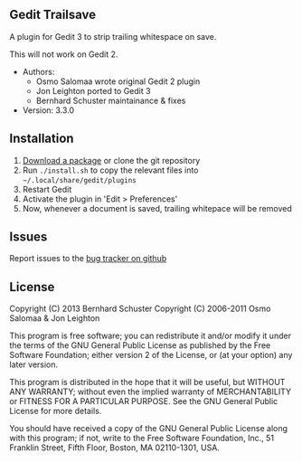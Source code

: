 Gedit Trailsave
---------------

A plugin for Gedit 3 to strip trailing whitespace on save.

This will not work on Gedit 2.

* Authors:
  * Osmo Salomaa wrote original Gedit 2 plugin
  * Jon Leighton ported to Gedit 3
  * Bernhard Schuster maintainance & fixes
* Version: 3.3.0

Installation
------------

1. [Download a package](https://github.com/jonleighton/gedit-trailsave/archives/master) or clone the git repository
2. Run `./install.sh` to copy the relevant files into `~/.local/share/gedit/plugins`
3. Restart Gedit
4. Activate the plugin in 'Edit > Preferences'
5. Now, whenever a document is saved, trailing whitepace will be removed

Issues
------

Report issues to the [bug tracker on github](https://github.com/jonleighton/gedit-trailsave/issues)


License
-------

Copyright (C) 2013      Bernhard Schuster
Copyright (C) 2006-2011 Osmo Salomaa & Jon Leighton

This program is free software; you can redistribute it and/or modify it under the terms of the GNU General Public License as published by the Free Software Foundation; either version 2 of the License, or (at your option) any later version.

This program is distributed in the hope that it will be useful, but WITHOUT ANY WARRANTY; without even the implied warranty of MERCHANTABILITY or FITNESS FOR A PARTICULAR PURPOSE. See the GNU General Public License for more details.

You should have received a copy of the GNU General Public License along with this program; if not, write to the Free Software Foundation, Inc., 51 Franklin Street, Fifth Floor, Boston, MA 02110-1301, USA.
